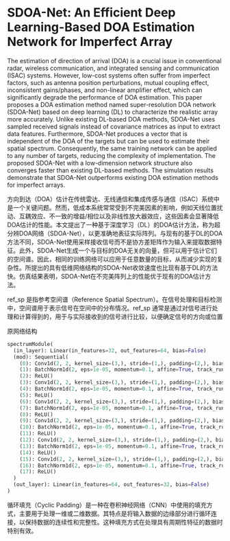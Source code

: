 # SDOA-Net: An Efficient Deep Learning-Based DOA Estimation Network for Imperfect Array

The estimation of direction of arrival (DOA) is a crucial issue in conventional radar, wireless communication, and integrated sensing and communication (ISAC) systems. However, low-cost systems often suffer from imperfect factors, such as antenna position perturbations, mutual coupling effect, inconsistent gains/phases, and non-linear amplifier effect, which can significantly degrade the performance of DOA estimation. This paper proposes a DOA estimation method named super-resolution DOA network (SDOA-Net) based on deep learning (DL) to characterize the realistic array more accurately. Unlike existing DL-based DOA methods, SDOA-Net uses sampled received signals instead of covariance matrices as input to extract data features. Furthermore, SDOA-Net produces a vector that is independent of the DOA of the targets but can be used to estimate their spatial spectrum. Consequently, the same training network can be applied to any number of targets, reducing the complexity of implementation. The proposed SDOA-Net with a low-dimension network structure also converges faster than existing DL-based methods. The simulation results demonstrate that SDOA-Net outperforms existing DOA estimation methods for imperfect arrays.



方向到达（DOA）估计在传统雷达、无线通信和集成传感与通信（ISAC）系统中是一个关键问题。然而，低成本系统常常受到不完美因素的影响，例如天线位置扰动、互耦效应、不一致的增益/相位以及非线性放大器效应，这些因素会显著降低DOA估计的性能。本文提出了一种基于深度学习（DL）的DOA估计方法，称为超分辨DOA网络（SDOA-Net），以更准确地表征实际阵列。与现有的基于DL的DOA方法不同，SDOA-Net使用采样接收信号而不是协方差矩阵作为输入来提取数据特征。此外，SDOA-Net生成一个与目标的DOA无关的向量，但可以用于估计它们的空间谱。因此，相同的训练网络可以应用于任意数量的目标，从而减少实现的复杂性。所提出的具有低维网络结构的SDOA-Net收敛速度也比现有基于DL的方法快。仿真结果表明，SDOA-Net在不完美阵列上的性能优于现有的DOA估计方法。

ref_sp 是指参考空间谱（Reference Spatial Spectrum）。在信号处理和目标检测中，空间谱用于表示信号在空间中的分布情况。ref_sp 通常是通过对信号进行处理和计算得到的，用于与实际接收到的信号进行比较，以便确定信号的方向或位置


原网络结构 

```python
spectrumModule(
  (in_layer): Linear(in_features=32, out_features=64, bias=False)
  (mod): Sequential(
    (0): Conv1d(2, 2, kernel_size=(3,), stride=(1,), padding=(2,), bias=False, padding_mode=circular)
    (1): BatchNorm1d(2, eps=1e-05, momentum=0.1, affine=True, track_running_stats=True)
    (2): ReLU()
    (3): Conv1d(2, 2, kernel_size=(3,), stride=(1,), padding=(2,), bias=False, padding_mode=circular)
    (4): BatchNorm1d(2, eps=1e-05, momentum=0.1, affine=True, track_running_stats=True)
    (5): ReLU()
    (6): Conv1d(2, 2, kernel_size=(3,), stride=(1,), padding=(2,), bias=False, padding_mode=circular)
    (7): BatchNorm1d(2, eps=1e-05, momentum=0.1, affine=True, track_running_stats=True)
    (8): ReLU()
    (9): Conv1d(2, 2, kernel_size=(3,), stride=(1,), padding=(2,), bias=False, padding_mode=circular)
    (10): BatchNorm1d(2, eps=1e-05, momentum=0.1, affine=True, track_running_stats=True)
    (11): ReLU()
    (12): Conv1d(2, 2, kernel_size=(3,), stride=(1,), padding=(2,), bias=False, padding_mode=circular)
    (13): BatchNorm1d(2, eps=1e-05, momentum=0.1, affine=True, track_running_stats=True)
    (14): ReLU()
    (15): Conv1d(2, 2, kernel_size=(3,), stride=(1,), padding=(2,), bias=False, padding_mode=circular)
    (16): BatchNorm1d(2, eps=1e-05, momentum=0.1, affine=True, track_running_stats=True)
    (17): ReLU()
  )
  (out_layer): Linear(in_features=64, out_features=32, bias=False)
)
```

循环填充（Cyclic Padding）是一种在卷积神经网络（CNN）中使用的填充方式，主要用于处理一维或二维数据。其特点是将输入数据的边缘部分进行循环连接，以保持数据的连续性和完整性。这种填充方式在处理具有周期性特征的数据时特别有效。